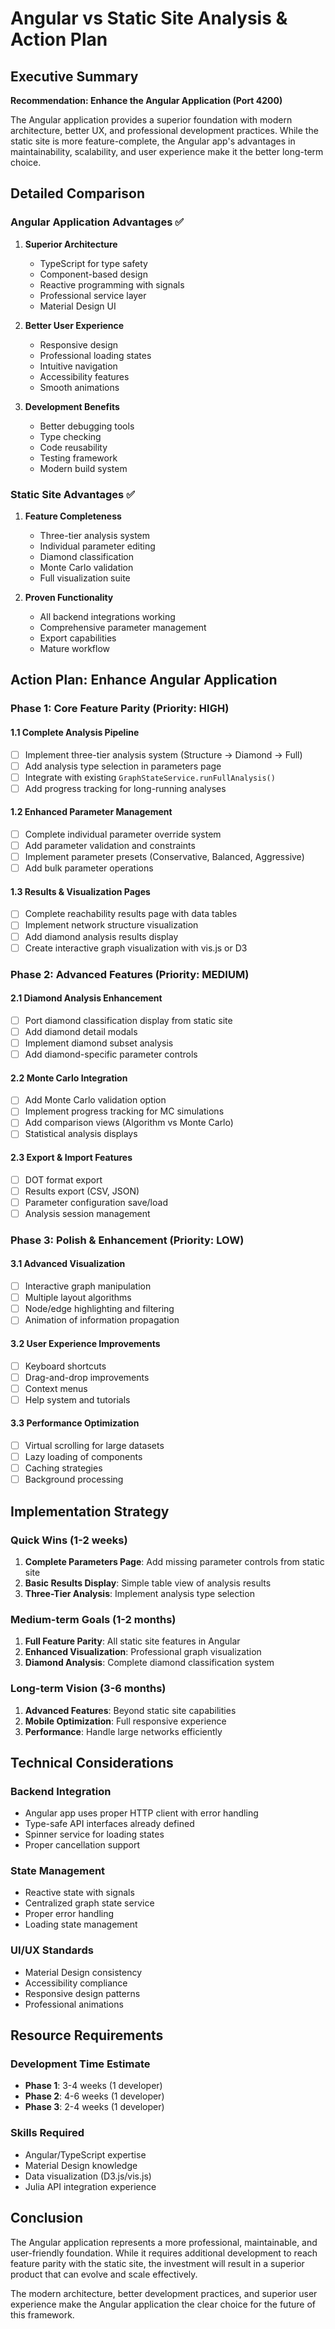 # Angular vs Static Site Analysis & Action Plan

## Executive Summary

**Recommendation: Enhance the Angular Application (Port 4200)**

The Angular application provides a superior foundation with modern architecture, better UX, and professional development practices. While the static site is more feature-complete, the Angular app's advantages in maintainability, scalability, and user experience make it the better long-term choice.

## Detailed Comparison

### Angular Application Advantages ✅

1. **Superior Architecture**
   - TypeScript for type safety
   - Component-based design
   - Reactive programming with signals
   - Professional service layer
   - Material Design UI

2. **Better User Experience**
   - Responsive design
   - Professional loading states
   - Intuitive navigation
   - Accessibility features
   - Smooth animations

3. **Development Benefits**
   - Better debugging tools
   - Type checking
   - Code reusability
   - Testing framework
   - Modern build system

### Static Site Advantages ✅

1. **Feature Completeness**
   - Three-tier analysis system
   - Individual parameter editing
   - Diamond classification
   - Monte Carlo validation
   - Full visualization suite

2. **Proven Functionality**
   - All backend integrations working
   - Comprehensive parameter management
   - Export capabilities
   - Mature workflow

## Action Plan: Enhance Angular Application

### Phase 1: Core Feature Parity (Priority: HIGH)

#### 1.1 Complete Analysis Pipeline
- [ ] Implement three-tier analysis system (Structure → Diamond → Full)
- [ ] Add analysis type selection in parameters page
- [ ] Integrate with existing `GraphStateService.runFullAnalysis()`
- [ ] Add progress tracking for long-running analyses

#### 1.2 Enhanced Parameter Management
- [ ] Complete individual parameter override system
- [ ] Add parameter validation and constraints
- [ ] Implement parameter presets (Conservative, Balanced, Aggressive)
- [ ] Add bulk parameter operations

#### 1.3 Results & Visualization Pages
- [ ] Complete reachability results page with data tables
- [ ] Implement network structure visualization
- [ ] Add diamond analysis results display
- [ ] Create interactive graph visualization with vis.js or D3

### Phase 2: Advanced Features (Priority: MEDIUM)

#### 2.1 Diamond Analysis Enhancement
- [ ] Port diamond classification display from static site
- [ ] Add diamond detail modals
- [ ] Implement diamond subset analysis
- [ ] Add diamond-specific parameter controls

#### 2.2 Monte Carlo Integration
- [ ] Add Monte Carlo validation option
- [ ] Implement progress tracking for MC simulations
- [ ] Add comparison views (Algorithm vs Monte Carlo)
- [ ] Statistical analysis displays

#### 2.3 Export & Import Features
- [ ] DOT format export
- [ ] Results export (CSV, JSON)
- [ ] Parameter configuration save/load
- [ ] Analysis session management

### Phase 3: Polish & Enhancement (Priority: LOW)

#### 3.1 Advanced Visualization
- [ ] Interactive graph manipulation
- [ ] Multiple layout algorithms
- [ ] Node/edge highlighting and filtering
- [ ] Animation of information propagation

#### 3.2 User Experience Improvements
- [ ] Keyboard shortcuts
- [ ] Drag-and-drop improvements
- [ ] Context menus
- [ ] Help system and tutorials

#### 3.3 Performance Optimization
- [ ] Virtual scrolling for large datasets
- [ ] Lazy loading of components
- [ ] Caching strategies
- [ ] Background processing

## Implementation Strategy

### Quick Wins (1-2 weeks)
1. **Complete Parameters Page**: Add missing parameter controls from static site
2. **Basic Results Display**: Simple table view of analysis results
3. **Three-Tier Analysis**: Implement analysis type selection

### Medium-term Goals (1-2 months)
1. **Full Feature Parity**: All static site features in Angular
2. **Enhanced Visualization**: Professional graph visualization
3. **Diamond Analysis**: Complete diamond classification system

### Long-term Vision (3-6 months)
1. **Advanced Features**: Beyond static site capabilities
2. **Mobile Optimization**: Full responsive experience
3. **Performance**: Handle large networks efficiently

## Technical Considerations

### Backend Integration
- Angular app uses proper HTTP client with error handling
- Type-safe API interfaces already defined
- Spinner service for loading states
- Proper cancellation support

### State Management
- Reactive state with signals
- Centralized graph state service
- Proper error handling
- Loading state management

### UI/UX Standards
- Material Design consistency
- Accessibility compliance
- Responsive design patterns
- Professional animations

## Resource Requirements

### Development Time Estimate
- **Phase 1**: 3-4 weeks (1 developer)
- **Phase 2**: 4-6 weeks (1 developer)
- **Phase 3**: 2-4 weeks (1 developer)

### Skills Required
- Angular/TypeScript expertise
- Material Design knowledge
- Data visualization (D3.js/vis.js)
- Julia API integration experience

## Conclusion

The Angular application represents a more professional, maintainable, and user-friendly foundation. While it requires additional development to reach feature parity with the static site, the investment will result in a superior product that can evolve and scale effectively.

The modern architecture, better development practices, and superior user experience make the Angular application the clear choice for the future of this framework.